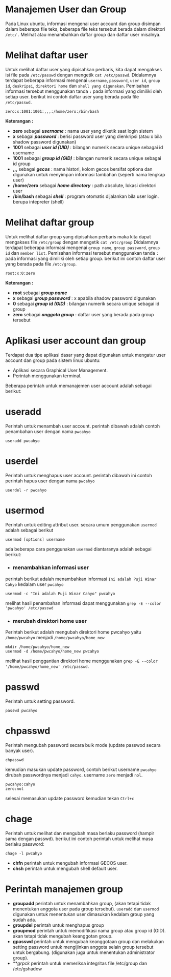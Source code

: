 Manajemen User dan Group
========================
Pada Linux ubuntu, informasi mengenai user account dan group disimpan dalam beberapa file teks, beberapa file teks tersebut berada dalam direktori `/etc/` . Melihat atau menambahkan daftar group dan daftar user misalnya. 

Melihat daftar user
===================
Untuk melihat daftar user yang dipisahkan perbaris, kita dapat mengakses isi file pada `/etc/passwd` dengan mengetik `cat /etc/passwd`. Didalamnya terdapat beberapa informasi mengenai `username`, `password`, `user id`, `group id`, `deskripsi`, `direktori home` dan `shell yang digunakan`.
Pemisahan informasi tersebut menggunakan tanda `:` pada informasi yang dimiliki oleh setiap user.
berikut ini contoh daftar user yang berada pada file `/etc/passwd`.
```
zero:x:1001:1001:,,,:/home/zero:/bin/bash
```
**Keterangan :**
- **zero** sebagai **_username_** : nama user yang diketik saat login sistem
- **x** sebagai **_password_** : berisi password user yang dienkripsi (atau x bila shadow password digunakan)
- **1001** sebagai **_user id (UID)_** : bilangan numerik secara unique sebagai id username
- **1001** sebagai **_group id (GID)_** : bilangan numerik secara unique sebagai id group
- **,,,** sebagai **_gecos_** : nama histori, kolom gecos bersifat optiona dan digunakan untuk menyimpan informasi tambahan (seperti nama lengkap user)
- **/home/zero** sebagai **_home directory_** : path absolute, lokasi direktori user
- **/bin/bash** sebagai **_shell_** : program otomatis dijalankan bila user login. berupa intepreter (shell)


Melihat daftar group
====================
Untuk melihat daftar group yang dipisahkan perbaris maka kita dapat mengakses file `/etc/group` dengan mengetik `cat /etc/group`  Didalamnya terdapat beberapa informasi mengenai `group name`, `group password`, `group id` dan `member list`.
Pemisahan informasi tersebut menggunakan tanda `:` pada informasi yang dimiliki oleh setiap group.
berikut ini contoh daftar user yang berada pada file `/etc/group`.
```
root:x:0:zero
```
**Keterangan :**
- **root** sebagai **_group name_**
- **x** sebagai **_group password_** : x apabila shadow password digunakan
- **0** sebagai **_group id (GID)_** : bilangan numerik secara unique sebagai id group
- **zero** sebagai **_anggota group_** : daftar user yang berada pada group tersebut

Aplikasi user account dan group
===============================
Terdapat dua tipe aplikasi dasar yang dapat digunakan untuk mengatur user account dan group pada sistem linux ubuntu:
- Aplikasi secara Graphical User Management.
- Perintah menggunakan terminal.

Beberapa perintah untuk memanajemen user account adalah sebagai berikut:

useradd
=======
Perintah untuk menambah user account. perintah dibawah adalah contoh penambahan user dengan nama `pwcahyo`
```
useradd pwcahyo
```
userdel 
=======
Perintah untuk menghapus user account. perintah dibawah ini contoh perintah hapus user dengan nama `pwcahyo`
```
userdel -r pwcahyo
```
usermod
=======
Perintah untuk editing attribut user. secara umum penggunakan `usermod` adalah sebagai berikut
```
usermod [options] username
``` 
ada beberapa cara penggunakan `usermod` diantaranya adalah sebagai berikut:
- ### menambahkan informasi user
perintah berikut adalah menambahkan informasi `Ini adalah Puji Winar Cahyo` kedalam user `pwcahyo`
```
usermod -c "Ini adalah Puji Winar Cahyo" pwcahyo
```
melihat hasil penambahan informasi dapat menggunakan `grep -E --color 'pwcahyo' /etc/passwd`
- ### merubah direktori home user
Perintah berikut adalah mengubah direktori home pwcahyo yaitu `/home/pwcahyo` menjadi `/home/pwcahyo/home_new`

```
mkdir /home/pwcahyo/home_new
usermod -d /home/pwcahyo/home_new pwcahyo
```
melihat hasil penggantian direktori home menggunakan `grep -E --color '/home/pwcahyo/home_new' /etc/passwd`.

passwd
======
Perintah untuk setting password.
```
passwd pwcahyo
```
chpasswd
========
Perintah mengubah password secara bulk mode (update passwod secara banyak user).
```
chpasswd
```
kemudian masukan update password, contoh berikut username `pwcahyo` dirubah passwordnya menjadi `cahyo`. username `zero` menjadi `nol`.
```
pwcahyo:cahyo
zero:nol
```
selesai memasukan update password kemudian tekan `Ctrl+c`

chage
===== 
Perintah untuk melihat dan mengubah masa berlaku password (hampir sama dengan passwd). 
berikut ini contoh perintah untuk melihat masa berlaku password:
```
chage -l pwcahyo
```

- **chfn** perintah untuk mengubah informasi GECOS user.
- **chsh** perintah untuk mengubah shell default user.

Perintah manajemen group
========================
- **groupadd** perintah untuk menambahkan group, (akan tetapi tidak menentukan anggota user pada group tersebut). `useradd` dan `usermod` digunakan untuk menentukan user dimasukan kedalam group yang sudah ada.
- **groupdel** perintah untuk menghapus group
- **groupmod** perintah untuk memodifikasi nama group atau group id (GID). akan tetapi tidak mengubah keanggotan group.
- **gpasswd** perintah untuk mengubah keanggotaan group dan melakukan setting password untuk mengijinkan anggota selain group tersebut untuk bergabung. (digunakan juga untuk menentukan administrator group).
- ***grpck* perintah untuk memeriksa integritas file /etc/group dan /etc/gshadow

